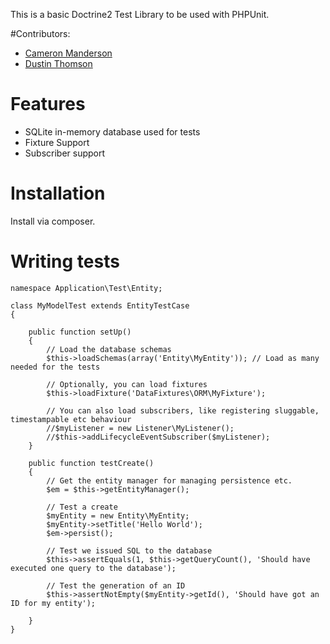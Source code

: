 This is a basic Doctrine2 Test Library to be used with PHPUnit.

#Contributors:
- [Cameron Manderson](https://github.com/cammanderson)
- [Dustin Thomson](https://github.com/51systems)

# Features
- SQLite in-memory database used for tests
- Fixture Support
- Subscriber support

# Installation

Install via composer.

# Writing tests

    namespace Application\Test\Entity;

    class MyModelTest extends EntityTestCase
    {

        public function setUp()
        {
            // Load the database schemas
            $this->loadSchemas(array('Entity\MyEntity')); // Load as many needed for the tests

            // Optionally, you can load fixtures
            $this->loadFixture('DataFixtures\ORM\MyFixture');

            // You can also load subscribers, like registering sluggable, timestampable etc behaviour
            //$myListener = new Listener\MyListener();
            //$this->addLifecycleEventSubscriber($myListener);
        }

        public function testCreate()
        {
            // Get the entity manager for managing persistence etc.
            $em = $this->getEntityManager();

            // Test a create
            $myEntity = new Entity\MyEntity;
            $myEntity->setTitle('Hello World');
            $em->persist();

            // Test we issued SQL to the database
            $this->assertEquals(1, $this->getQueryCount(), 'Should have executed one query to the database');

            // Test the generation of an ID
            $this->assertNotEmpty($myEntity->getId(), 'Should have got an ID for my entity');

        }
    }